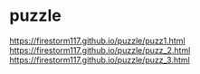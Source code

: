 # puzzle

https://firestorm117.github.io/puzzle/puzz1.html
https://firestorm117.github.io/puzzle/puzz_2.html
https://firestorm117.github.io/puzzle/puzz_3.html
